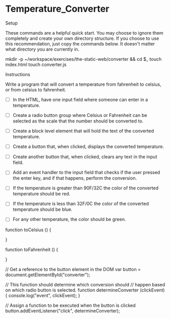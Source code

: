# Temperature_Converter
Setup

These commands are a helpful quick start. You may choose to ignore them completely and create your own directory structure. If you choose to use this recommendation, just copy the commands below. It doesn't matter what directory you are currently in.

mkdir -p ~/workspace/exercises/the-static-web/converter && cd $_
touch index.html
touch converter.js

Instructions

Write a program that will convert a temperature from fahrenheit to celsius, or from celsius to fahrenheit.

- [ ] In the HTML, have one input field where someone can enter in a temperature.

- [ ] Create a radio button group where Celsius or Fahrenheit can be selected as the scale that the number should be converted to.

- [ ] Create a block level element that will hold the text of the converted temperature.

- [ ] Create a button that, when clicked, displays the converted temperature.

- [ ] Create another button that, when clicked, clears any text in the input field.

- [ ] Add an event handler to the input field that checks if the user pressed the enter key, and if that happens, perform the conversion.

- [ ] If the temperature is greater than 90F/32C the color of the converted temperature should be red.

- [ ] If the temperature is less than 32F/0C the color of the converted temperature should be blue.

- [ ] For any other temperature, the color should be green.

function toCelsius () {

}

function toFahrenheit () {

}

// Get a reference to the button element in the DOM
var button = document.getElementById("converter");

// This function should determine which conversion should
// happen based on which radio button is selected.
function determineConverter (clickEvent) {
  console.log("event", clickEvent);
}

// Assign a function to be executed when the button is clicked
button.addEventListener("click", determineConverter);
